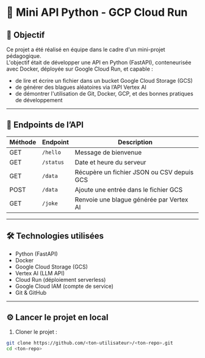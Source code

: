 # 🚀 Mini API Python - GCP Cloud Run

## 🎯 Objectif

Ce projet a été réalisé en équipe dans le cadre d'un mini-projet pédagogique.  
L'objectif était de développer une API en Python (FastAPI), conteneurisée avec Docker, déployée sur Google Cloud Run, et capable :

- de lire et écrire un fichier dans un bucket Google Cloud Storage (GCS)
- de générer des blagues aléatoires via l’API Vertex AI
- de démontrer l'utilisation de Git, Docker, GCP, et des bonnes pratiques de développement

---

## 📌 Endpoints de l’API

| Méthode | Endpoint    | Description |
|---------|-------------|-------------|
| GET     | `/hello`    | Message de bienvenue |
| GET     | `/status`   | Date et heure du serveur |
| GET     | `/data`     | Récupère un fichier JSON ou CSV depuis GCS |
| POST    | `/data`     | Ajoute une entrée dans le fichier GCS |
| GET     | `/joke`     | Renvoie une blague générée par Vertex AI |

---

## 🛠️ Technologies utilisées

- Python (FastAPI)
- Docker
- Google Cloud Storage (GCS)
- Vertex AI (LLM API)
- Cloud Run (déploiement serverless)
- Google Cloud IAM (compte de service)
- Git & GitHub

---

## ⚙️ Lancer le projet en local

1. Cloner le projet :

```bash
git clone https://github.com/<ton-utilisateur>/<ton-repo>.git
cd <ton-repo>
```
```
